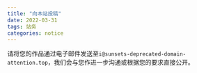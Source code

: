 ```yaml
---
title: "向本站投稿"
date: 2022-03-31
tags: 站务
categories: notice
---
```


请将您的作品通过电子邮件发送至`i@sunsets-deprecated-domain-attention.top`，我们会与您作进一步沟通或根据您的要求直接公开。
